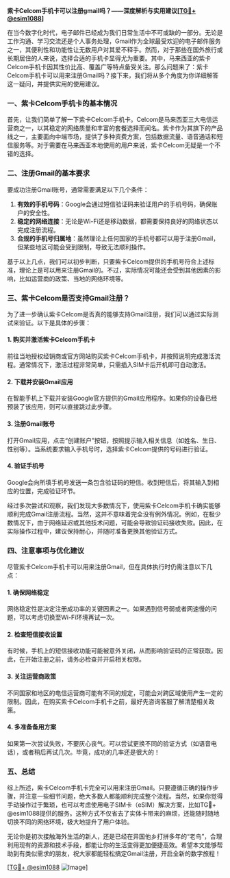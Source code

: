 **紫卡Celcom手机卡可以注册gmail吗？——深度解析与实用建议[[TG💪+ @esim1088](https://t.me/s/esim1088)]**

在当今数字化时代，电子邮件已经成为我们日常生活中不可或缺的一部分。无论是工作沟通、学习交流还是个人事务处理，Gmail作为全球最受欢迎的电子邮件服务之一，其便利性和功能性让无数用户对其爱不释手。然而，对于那些在国外旅行或长期居住的人来说，选择合适的手机卡显得尤为重要。其中，马来西亚的紫卡Celcom手机卡因其性价比高、覆盖广等特点备受关注。那么问题来了：紫卡Celcom手机卡可以用来注册Gmail吗？接下来，我们将从多个角度为你详细解答这一疑问，并提供实用的使用建议。

### 一、紫卡Celcom手机卡的基本情况

首先，让我们简单了解一下紫卡Celcom手机卡。Celcom是马来西亚三大电信运营商之一，以其稳定的网络质量和丰富的套餐选择而闻名。紫卡作为其旗下的产品线之一，主要面向中端市场，提供了多种资费方案，包括数据流量、语音通话和短信服务等。对于需要在马来西亚本地使用的用户来说，紫卡Celcom无疑是一个不错的选择。

### 二、注册Gmail的基本要求

要成功注册Gmail账号，通常需要满足以下几个条件：
1. **有效的手机号码**：Google会通过短信验证码来验证用户的手机号码，确保账户的安全性。
2. **稳定的网络连接**：无论是Wi-Fi还是移动数据，都需要保持良好的网络状态以完成注册流程。
3. **合规的手机号归属地**：虽然理论上任何国家的手机号都可以用于注册Gmail，但某些地区可能会受到限制，导致无法顺利操作。

基于以上几点，我们可以初步判断，只要紫卡Celcom提供的手机号符合上述标准，理论上是可以用来注册Gmail的。不过，实际情况可能还会受到其他因素的影响，比如运营商的政策、当地的网络环境等。

### 三、紫卡Celcom是否支持Gmail注册？

为了进一步确认紫卡Celcom是否真的能够支持Gmail注册，我们可以通过实际测试来验证。以下是具体的步骤：

#### 1. 购买并激活紫卡Celcom手机卡
前往当地授权经销商或官方网站购买紫卡Celcom手机卡，并按照说明完成激活流程。通常情况下，激活过程非常简单，只需插入SIM卡后开机即可自动激活。

#### 2. 下载并安装Gmail应用
在智能手机上下载并安装Google官方提供的Gmail应用程序。如果你的设备已经预装了该应用，则可以直接跳过此步骤。

#### 3. 注册Gmail账号
打开Gmail应用，点击“创建账户”按钮，按照提示输入相关信息（如姓名、生日、性别等）。当系统要求输入手机号时，选择紫卡Celcom提供的号码进行验证。

#### 4. 验证手机号
Google会向所填手机号发送一条包含验证码的短信。收到短信后，将其输入到相应的位置，完成验证环节。

经过多次尝试和观察，我们发现大多数情况下，使用紫卡Celcom手机卡确实能够顺利完成Gmail注册流程。当然，这并不意味着完全没有例外情况。例如，在极少数情况下，由于网络延迟或其他技术问题，可能会导致验证码接收失败。因此，在实际操作过程中，建议保持耐心，并随时准备更换其他验证方式。

### 四、注意事项与优化建议

尽管紫卡Celcom手机卡可以用来注册Gmail，但在具体执行时仍需注意以下几点：

#### 1. 确保网络稳定
网络稳定性是决定注册成功率的关键因素之一。如果遇到信号弱或者网速慢的问题，可以考虑切换至Wi-Fi环境再试一次。

#### 2. 检查短信接收设置
有时候，手机上的短信接收功能可能被意外关闭，从而影响验证码的正常获取。因此，在开始注册之前，请务必检查并开启相关权限。

#### 3. 关注运营商政策
不同国家和地区的电信运营商可能有不同的规定，可能会对跨区域使用产生一定的限制。因此，在购买紫卡Celcom手机卡之前，最好先咨询客服了解清楚相关政策。

#### 4. 多准备备用方案
如果第一次尝试失败，不要灰心丧气。可以尝试更换不同的验证方式（如语音电话），或者稍后再试几次。毕竟，成功的几率还是很大的！

### 五、总结

综上所述，紫卡Celcom手机卡完全可以用来注册Gmail。只要遵循正确的操作步骤，并注意一些细节问题，绝大多数人都能顺利完成整个流程。当然，如果你觉得手动操作过于繁琐，也可以考虑使用电子SIM卡（eSIM）解决方案，比如TG💪+ @esim1088提供的服务。这种方式不仅省去了实体卡带来的麻烦，还能随时随地切换不同的网络环境，极大地提升了用户体验。

无论你是初次接触海外生活的新人，还是已经在异国他乡打拼多年的“老鸟”，合理利用现有的资源和技术手段，都能让你的生活变得更加便捷高效。希望本文能够帮助到有类似需求的朋友，祝大家都能轻松搞定Gmail注册，开启全新的数字旅程！

[[TG💪+ @esim1088](https://t.me/s/esim1088) ![Image](https://i.postimg.cc/4NQfJmqS/Snipaste-2025-05-13-00-14-12.png)]